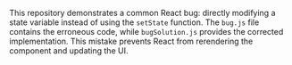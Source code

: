 This repository demonstrates a common React bug: directly modifying a state variable instead of using the `setState` function.  The `bug.js` file contains the erroneous code, while `bugSolution.js` provides the corrected implementation. This mistake prevents React from rerendering the component and updating the UI.